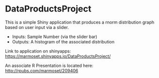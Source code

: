 # DataProductsProject
This is a simple Shiny application that produces a rnorm distribution graph based on user input via a slider.

+ Inputs: Sample Number (via the slider bar)
+ Outputs: A histogram of the associated distribution

Link to application on shinyapps: https://marmoset.shinyapps.io/DataProductsProject/

An associate R Presentation is located here: http://rpubs.com/marmoset/209406
